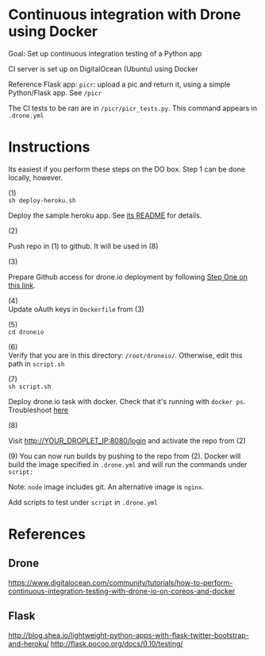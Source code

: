 Continuous integration with Drone using Docker
===============================================================================
Goal: Set up continuous integration testing of a Python app

CI server is set up on DigitalOcean (Ubuntu) using Docker

Reference Flask app: `picr`: upload a pic and return it, using a simple
Python/Flask app. See `/picr`

The CI tests to be ran are in `/picr/picr_tests.py`. This command appears in `.drone.yml`


Instructions
===============================================================================
Its easiest if you perform these steps on the DO box. Step 1 can be done locally, however.

(1)  
`sh deploy-heroku.sh`

Deploy the sample heroku app. See [its README](/picr/README.md) for details.

(2)

Push repo in (1) to github. It will be used in (8)

(3)

Prepare Github access for drone.io deployment by following
[Step One on this link](https://www.digitalocean.com/community/tutorials/how-to-perform-continuous-integration-testing-with-drone-io-on-coreos-and-docker#step-one-—-prepare-github).

(4)  
Update oAuth keys in `Dockerfile` from (3)

(5)  
`cd droneio`

(6)   
Verify that you are in this directory: `/root/droneio/`. Otherwise, edit
this path in `script.sh`

(7)  
`sh script.sh`

Deploy drone.io task with docker. Check that it's running with
`docker ps`. Troubleshoot
[here](https://www.digitalocean.com/community/tutorials/how-to-perform-continuous-integration-testing-with-drone-io-on-coreos-and-docker#step-two-—-launch-the-drone-container)

(8)  

Visit [http://YOUR_DROPLET_IP:8080/login](http://YOUR_DROPLET_IP:8080/login)
and activate the repo from (2)

(9)
You can now run builds by pushing to the repo from (2). Docker will build the
image specified in `.drone.yml` and will run the commands under `script:`

Note: `node` image includes git. An alternative image is `nginx`.

Add scripts to test under `script` in `.drone.yml`



References
===============================================================================
## Drone
https://www.digitalocean.com/community/tutorials/how-to-perform-continuous-integration-testing-with-drone-io-on-coreos-and-docker

## Flask
http://blog.shea.io/lightweight-python-apps-with-flask-twitter-bootstrap-and-heroku/
http://flask.pocoo.org/docs/0.10/testing/


